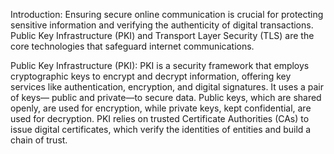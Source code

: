 Introduction: Ensuring secure online communication is crucial for protecting sensitive information and verifying the authenticity of digital transactions. Public Key Infrastructure (PKI) and Transport Layer Security (TLS) are the core technologies that safeguard internet communications.    

Public Key Infrastructure (PKI): PKI is a security framework that employs cryptographic keys to encrypt and decrypt information, offering key services like authentication, encryption, and digital signatures. It uses a pair of keys— public and private—to secure data. Public keys, which are shared openly, are used for encryption, while private keys, kept confidential, are used for decryption. PKI relies on trusted Certificate Authorities (CAs) to issue digital certificates, which verify the identities of entities and build a chain of trust.   
